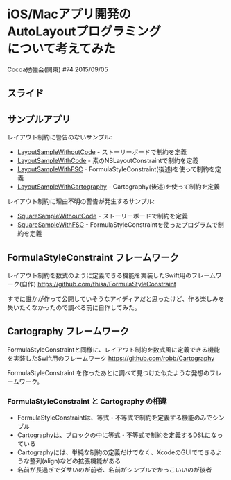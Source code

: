 # iOS/Macアプリ開発の<br>AutoLayoutプログラミング<br>について考えてみた

Cocoa勉強会(関東) #74 2015/09/05

## スライド



## サンプルアプリ

レイアウト制約に警告のないサンプル:
* [LayoutSampleWithoutCode](https://github.com/fhisa/CocoaStudy/tree/master/20150905/LayoutSampleWithoutCode) - ストーリーボードで制約を定義
* [LayoutSampleWithCode](https://github.com/fhisa/CocoaStudy/tree/master/20150905/LayoutSampleWithCode) - 素のNSLayoutConstraintで制約を定義
* [LayoutSampleWithFSC](https://github.com/fhisa/CocoaStudy/tree/master/20150905/LayoutSampleWithFSC) - FormulaStyleConstraint(後述)を使って制約を定義
* [LayoutSampleWithCartography](https://github.com/fhisa/CocoaStudy/tree/master/20150905/LayoutSampleWithCartography) - Cartography(後述)を使って制約を定義

レイアウト制約に理由不明の警告が発生するサンプル:
* [SquareSampleWithoutCode](https://github.com/fhisa/CocoaStudy/tree/master/20150905/SquareSampleWithoutCode) - ストーリーボードで制約を定義
* [SquareSampleWithFSC](https://github.com/fhisa/CocoaStudy/tree/master/20150905/SquareSampleWithFSC) - FormulaStyleConstraintを使ったプログラムで制約を定義

## FormulaStyleConstraint フレームワーク

レイアウト制約を数式のように定義できる機能を実装したSwift用のフレームワーク(自作)
https://github.com/fhisa/FormulaStyleConstraint

すでに誰かが作って公開していそうなアイディアだと思ったけど、作る楽しみを失いたくなかったので調べる前に自作してみた。

## Cartography フレームワーク

FormulaStyleConstraintと同様に、レイアウト制約を数式風に定義できる機能を実装したSwift用のフレームワーク
https://github.com/robb/Cartography

FormulaStyleConstraint を作ったあとに調べて見つけた似たような発想のフレームワーク。

### FormulaStyleConstraint と Cartography の相違

* FormulaStyleConstraintは、等式・不等式で制約を定義する機能のみでシンプル
* Cartographyは、ブロックの中に等式・不等式で制約を定義するDSLになっている
* Cartographyには、単純な制約の定義だけでなく、XcodeのGUIでできるような整列(align)などの拡張機能がある
* 名前が長過ぎでダサいのが前者、名前がシンプルでかっこいいのが後者
